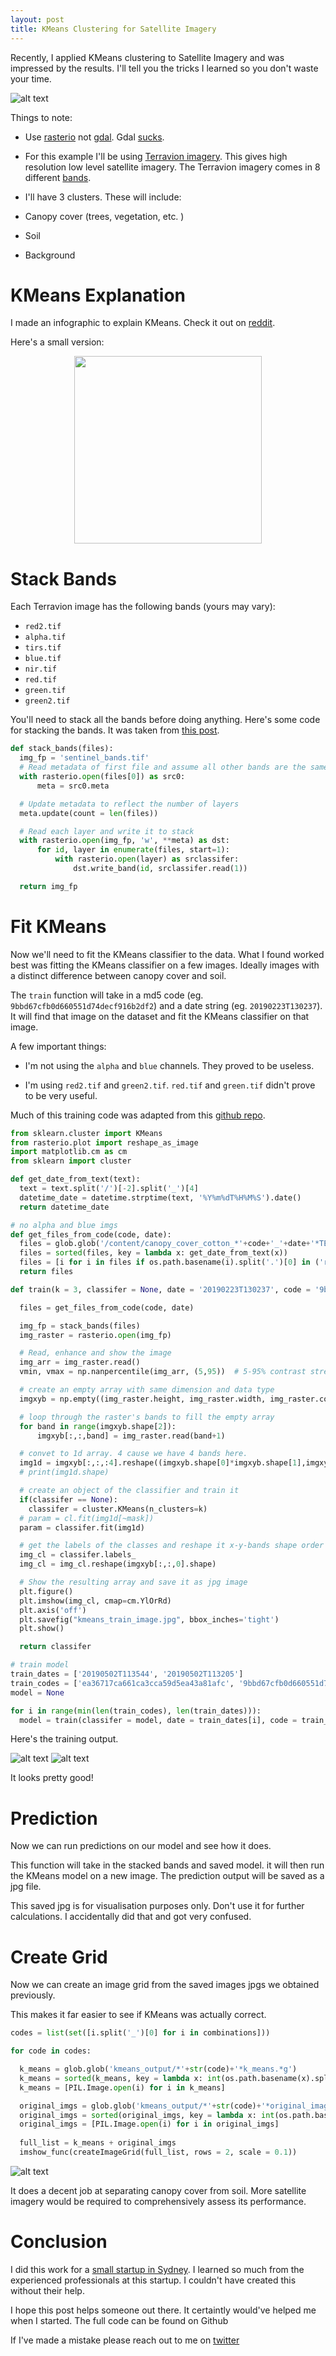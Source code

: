 ```yaml
---
layout: post
title: KMeans Clustering for Satellite Imagery
---
```


Recently, I applied KMeans clustering to Satellite Imagery and was impressed by the results. I'll tell you the tricks I learned so you don't waste your time. 

![alt text](/images/kmeans/kmeans_trained_on_ea36717ca661ca3cca59d5ea43a81afc.png)

Things to note:

- Use [rasterio]() not [gdal](). Gdal [sucks](https://www.reddit.com/r/gis/comments/4tltus/a_rant_gis_software_sucks/).

- For this example I'll be using [Terravion imagery](http://www.terravion.com/). This gives high resolution low level satellite imagery. The Terravion imagery comes in 8 different [bands](https://gsp.humboldt.edu/OLM/Courses/GSP_216_Online/lesson3-1/bands.html).

-  I'll have 3 clusters. These will include:
  - Canopy cover (trees, vegetation, etc. ) 
  - Soil
  - Background 



# KMeans Explanation
I made an infographic to explain KMeans. Check it out on [reddit](https://www.reddit.com/r/learnmachinelearning/comments/kipra3/i_made_an_infographic_to_summarise_kmeans/).

Here's a small version:

<center>
<img src="https://drive.google.com/uc?id=17h24B0poX9GOywYu2xaqoMsXo3E0gLkr" align="center" width="300" />
</center>


# Stack Bands

Each Terravion image has the following bands (yours may vary):

 - `red2.tif`
 - `alpha.tif`
 - `tirs.tif`
 - `blue.tif`
 - `nir.tif`
 - `red.tif`
 - `green.tif`
 - `green2.tif`

You'll need to stack all the bands before doing anything. Here's some code for stacking the bands. It was taken from [this post](https://gis.stackexchange.com/questions/223910/using-rasterio-or-gdal-to-stack-multiple-bands-without-using-subprocess-commands).


```python
def stack_bands(files):
  img_fp = 'sentinel_bands.tif'
  # Read metadata of first file and assume all other bands are the same
  with rasterio.open(files[0]) as src0:
      meta = src0.meta

  # Update metadata to reflect the number of layers
  meta.update(count = len(files))

  # Read each layer and write it to stack
  with rasterio.open(img_fp, 'w', **meta) as dst:
      for id, layer in enumerate(files, start=1):
          with rasterio.open(layer) as srclassifer:
              dst.write_band(id, srclassifer.read(1))

  return img_fp
```

# Fit KMeans

Now we'll need to fit the KMeans classifier to the data. What I found worked best was fitting the KMeans classifier on a few images. Ideally images with a distinct difference between canopy cover and soil.

The `train` function will take in a md5 code (eg. `9bbd67cfb0d660551d74decf916b2df2`) and a date string (eg. `20190223T130237`). It will find that image on the dataset and fit the KMeans classifier on that image. 

A few important things:

- I'm not using the `alpha` and `blue` channels. They proved to be useless. 

- I'm using `red2.tif` and `green2.tif`. `red.tif` and `green.tif` didn't prove to be very useful.

Much of this training code was adapted from this [github repo](https://github.com/wathela/Sentinel2-clustering/blob/master/Sentinel2_Image_clustering.ipynb).


```python
from sklearn.cluster import KMeans
from rasterio.plot import reshape_as_image
import matplotlib.cm as cm
from sklearn import cluster

def get_date_from_text(text):
  text = text.split('/')[-2].split('_')[4]
  datetime_date = datetime.strptime(text, '%Y%m%dT%H%M%S').date()
  return datetime_date

# no alpha and blue imgs
def get_files_from_code(code, date):
  files = glob.glob('/content/canopy_cover_cotton_*'+code+'_'+date+'*TERRAV_PLN/*.tif')
  files = sorted(files, key = lambda x: get_date_from_text(x))
  files = [i for i in files if os.path.basename(i).split('.')[0] in ('red2', 'green2', 'nir', 'tirs')]
  return files

def train(k = 3, classifer = None, date = '20190223T130237', code = '9bbd67cfb0d660551d74decf916b2df2'):

  files = get_files_from_code(code, date)

  img_fp = stack_bands(files)
  img_raster = rasterio.open(img_fp)

  # Read, enhance and show the image
  img_arr = img_raster.read()
  vmin, vmax = np.nanpercentile(img_arr, (5,95))  # 5-95% contrast stretch

  # create an empty array with same dimension and data type
  imgxyb = np.empty((img_raster.height, img_raster.width, img_raster.count), img_raster.meta['dtype'])

  # loop through the raster's bands to fill the empty array
  for band in range(imgxyb.shape[2]):
      imgxyb[:,:,band] = img_raster.read(band+1)

  # convet to 1d array. 4 cause we have 4 bands here.
  img1d = imgxyb[:,:,:4].reshape((imgxyb.shape[0]*imgxyb.shape[1],imgxyb.shape[2]))
  # print(img1d.shape)

  # create an object of the classifier and train it
  if(classifer == None):
    classifer = cluster.KMeans(n_clusters=k)
  # param = cl.fit(img1d[~mask])
  param = classifer.fit(img1d)

  # get the labels of the classes and reshape it x-y-bands shape order (one band only)
  img_cl = classifer.labels_
  img_cl = img_cl.reshape(imgxyb[:,:,0].shape)

  # Show the resulting array and save it as jpg image
  plt.figure()
  plt.imshow(img_cl, cmap=cm.YlOrRd)
  plt.axis('off')
  plt.savefig("kmeans_train_image.jpg", bbox_inches='tight')
  plt.show()

  return classifer
```

```python
# train model
train_dates = ['20190502T113544', '20190502T113205']
train_codes = ['ea36717ca661ca3cca59d5ea43a81afc', '9bbd67cfb0d660551d74decf916b2df2']
model = None

for i in range(min(len(train_codes), len(train_dates))):
  model = train(classifer = model, date = train_dates[i], code = train_codes[i])
```

Here's the training output.

![alt text](/images/kmeans/training_output1.png)
![alt text](/images/kmeans/training_output2.png)

It looks pretty good!

# Prediction

Now we can run predictions on our model and see how it does. 

This function will take in the stacked bands and saved model. it will then run the KMeans model on a new image. The prediction output will be saved as a jpg file.

This saved jpg is for visualisation purposes only. Don't use it for further calculations. I accidentally did that and got very confused. 

# Create Grid

Now we can create an image grid from the saved images jpgs we obtained previously.

This makes it far easier to see if KMeans was actually correct.

```python
codes = list(set([i.split('_')[0] for i in combinations]))

for code in codes:

  k_means = glob.glob('kmeans_output/*'+str(code)+'*k_means.*g')
  k_means = sorted(k_means, key = lambda x: int(os.path.basename(x).split('.')[0].split('_')[-3]))
  k_means = [PIL.Image.open(i) for i in k_means]

  original_imgs = glob.glob('kmeans_output/*'+str(code)+'*original_image.*g')
  original_imgs = sorted(original_imgs, key = lambda x: int(os.path.basename(x).split('.')[0].split('_')[-3]))
  original_imgs = [PIL.Image.open(i) for i in original_imgs]
  
  full_list = k_means + original_imgs
  imshow_func(createImageGrid(full_list, rows = 2, scale = 0.1))
```


![alt text](/images/kmeans/kmeans_trained_on_9bbd67cfb0d660551d74decf916b2df2.png)

It does a decent job at separating canopy cover from soil. More satellite imagery would be required to comprehensively assess its performance.


# Conclusion

I did this work for a [small startup in Sydney](https://flurosat.com/). I learned so much from the experienced professionals at this startup. I couldn't have created this without their help. 

I hope this post helps someone out there. It certaintly would've helped me when I started. The full code can be found on Github

If I've made a mistake please reach out to me on [twitter](https://twitter.com/neeliyer11)



